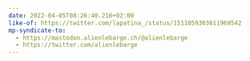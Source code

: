 ```yaml
---
date: 2022-04-05T08:26:40.216+02:00
like-of: https://twitter.com/lapatina_/status/1511059303611969542
mp-syndicate-to:
  - https://mastodon.alienlebarge.ch/@alienlebarge
  - https://twitter.com/alienlebarge
---
```

